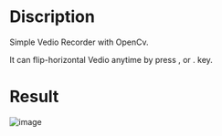 # Discription
Simple Vedio Recorder with OpenCv.

It can flip-horizontal Vedio anytime by press , or . key.

# Result
![image](https://github.com/user-attachments/assets/3a1dddba-0e07-4ca4-89e5-70b6343b3a0e)
